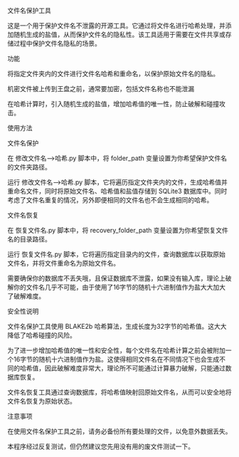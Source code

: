 文件名保护工具

这是一个用于保护文件名不泄露的开源工具。它通过将文件名进行哈希处理，并添加随机生成的盐值，从而保护文件名的隐私性。该工具适用于需要在文件共享或存储过程中保护文件名隐私的场景。

功能

将指定文件夹内的文件进行文件名哈希和重命名，以保护原始文件名的隐私。

机密文件被上传到王盘之前，通常要加密，包括文件名称也不能泄漏

在哈希计算时，引入随机生成的盐值，增加哈希值的唯一性，防止破解和碰撞攻击。

使用方法

文件名保护

在 修改文件名-->哈希.py 脚本中，将 folder_path 变量设置为你希望保护文件名的文件夹路径。

运行 修改文件名-->哈希.py 脚本，它将遍历指定文件夹内的文件，生成哈希值并重命名文件，同时将原始文件名、哈希值和盐值存储到 SQLite3 数据库中。同时考虑了文件名重复的情况，另外即便相同的文件名也不会生成相同的哈希。

文件名恢复

在 恢复文件名.py 脚本中，将 recovery_folder_path 变量设置为你希望恢复文件名的目录路径。

运行 恢复文件名.py 脚本，它将遍历指定目录内的文件，查询数据库以获取原始文件名，并将文件重命名为原始文件名。

需要确保你的数据库不丢失哦，且保证数据库不泄露，如果没有输入库，理论上破解你的文件名几乎不可能，由于使用了16字节的随机十六进制值作为盐大大加大了破解难度。

安全性说明

文件名保护工具使用 BLAKE2b 哈希算法，生成长度为32字节的哈希值。这大大降低了哈希碰撞的风险。

为了进一步增加哈希值的唯一性和安全性，每个文件名在哈希计算之前会被附加一个16字节的随机十六进制值作为盐。这使得相同文件名在不同情况下也会生成不同的哈希值，因此破解难度非常大，理论所不可能通过计算暴力破解，只能通过数据库恢复。

文件名恢复工具通过查询数据库，将哈希值映射回原始文件名，从而可以安全地将文件名恢复为原始状态。

注意事项

在使用文件名保护工具之前，请务必备份所有要处理的文件，以免意外数据丢失。

本程序经过反复测试，但仍然建议您先用没有用的废文件测试一下。

